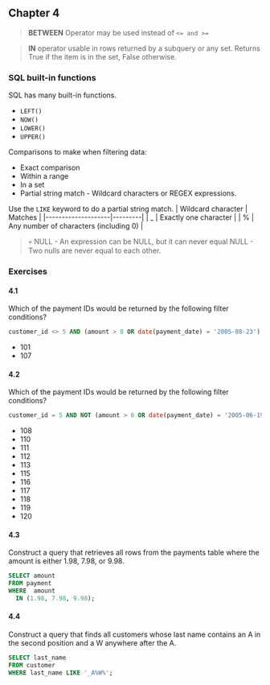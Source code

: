 ## Chapter 4

> **BETWEEN** Operator may be used instead of `<= and >=`

> **IN** operator usable in rows returned by a subquery or any set. Returns True if the item is in the set, False otherwise.

### SQL built-in functions

SQL has many built-in functions.

- `LEFT()`
- `NOW()`
- `LOWER()`
- `UPPER()`

Comparisons to make when filtering data:
- Exact comparison
- Within a range
- In a set
- Partial string match - Wildcard characters or REGEX expressions.

Use the `LIKE` keyword to do a partial string match.
| Wildcard character | Matches |
|--------------------|---------|
|  _ | Exactly one character |
| %  | Any number of characters (including 0) |

> 💀 NULL - An expression can be NULL, but it can never equal NULL - Two nulls are never equal to each other.

### Exercises

#### 4.1
Which of the payment IDs would be returned by the following filter conditions?
```SQL
customer_id <> 5 AND (amount > 8 OR date(payment_date) = '2005-08-23')
```
- 101
- 107

#### 4.2
Which of the payment IDs would be returned by the following filter conditions?
```SQL
customer_id = 5 AND NOT (amount > 6 OR date(payment_date) = '2005-06-19')
```

- 108
- 110
- 111
- 112
- 113
- 115
- 116
- 117
- 118
- 119
- 120

#### 4.3
Construct a query that retrieves all rows from the payments table where the amount is either 1.98, 7.98, or 9.98.
```SQL
SELECT amount
FROM payment
WHERE  amount 
  IN (1.98, 7.98, 9.98);
```

#### 4.4
Construct a query that finds all customers whose last name contains an A in the second position and a W anywhere after the A.

```SQL
SELECT last_name
FROM customer
WHERE last_name LIKE '_A%W%';
```